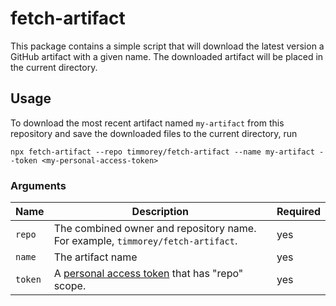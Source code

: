 # fetch-artifact

This package contains a simple script that will download the latest version a GitHub artifact with a given name.  The downloaded artifact will be placed in the current directory.

## Usage

To download the most recent artifact named `my-artifact` from this repository and save the downloaded files to the current directory, run

```
npx fetch-artifact --repo timmorey/fetch-artifact --name my-artifact --token <my-personal-access-token>
```

### Arguments

| Name | Description | Required |
| --- | --- | --- |
| `repo` | The combined owner and repository name.  For example, `timmorey/fetch-artifact`. | yes |
| `name` | The artifact name | yes |
| `token` | A [personal access token](https://docs.github.com/en/authentication/keeping-your-account-and-data-secure/creating-a-personal-access-token) that has "repo" scope. | yes |
